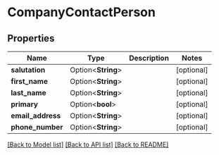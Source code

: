 # CompanyContactPerson

## Properties

Name | Type | Description | Notes
------------ | ------------- | ------------- | -------------
**salutation** | Option<**String**> |  | [optional]
**first_name** | Option<**String**> |  | [optional]
**last_name** | Option<**String**> |  | [optional]
**primary** | Option<**bool**> |  | [optional]
**email_address** | Option<**String**> |  | [optional]
**phone_number** | Option<**String**> |  | [optional]

[[Back to Model list]](../README.md#documentation-for-models) [[Back to API list]](../README.md#documentation-for-api-endpoints) [[Back to README]](../README.md)


